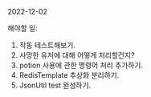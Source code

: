 2022-12-02

해야할 일:
1. 작동 테스트해보기. 
2. 사망한 유저에 대해 어떻게 처리할건지? 
3. potion 사용에 관한 명령어 처리 추가하기. 
4. RedisTemplate 추상화 분리하기. 
5. JsonUtil test 완성하기. 